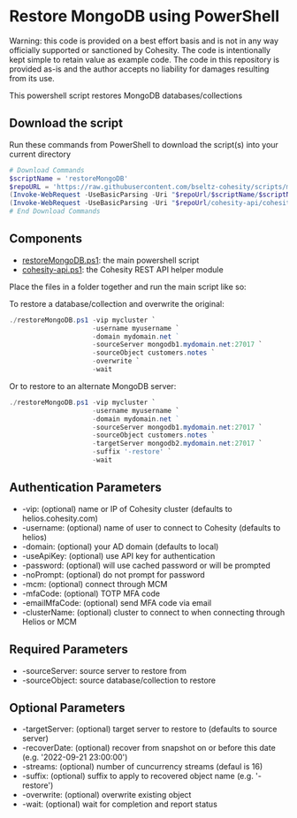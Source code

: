 # Restore MongoDB using PowerShell

Warning: this code is provided on a best effort basis and is not in any way officially supported or sanctioned by Cohesity. The code is intentionally kept simple to retain value as example code. The code in this repository is provided as-is and the author accepts no liability for damages resulting from its use.

This powershell script restores MongoDB databases/collections

## Download the script

Run these commands from PowerShell to download the script(s) into your current directory

```powershell
# Download Commands
$scriptName = 'restoreMongoDB'
$repoURL = 'https://raw.githubusercontent.com/bseltz-cohesity/scripts/master/powershell'
(Invoke-WebRequest -UseBasicParsing -Uri "$repoUrl/$scriptName/$scriptName.ps1").content | Out-File "$scriptName.ps1"; (Get-Content "$scriptName.ps1") | Set-Content "$scriptName.ps1"
(Invoke-WebRequest -UseBasicParsing -Uri "$repoUrl/cohesity-api/cohesity-api.ps1").content | Out-File cohesity-api.ps1; (Get-Content cohesity-api.ps1) | Set-Content cohesity-api.ps1
# End Download Commands
```

## Components

* [restoreMongoDB.ps1](https://raw.githubusercontent.com/bseltz-cohesity/scripts/master/powershell/restoreMongoDB/restoreMongoDB.ps1): the main powershell script
* [cohesity-api.ps1](https://raw.githubusercontent.com/bseltz-cohesity/scripts/master/powershell/cohesity-api/cohesity-api.ps1): the Cohesity REST API helper module

Place the files in a folder together and run the main script like so:

To restore a database/collection and overwrite the original:

```powershell
./restoreMongoDB.ps1 -vip mycluster `
                     -username myusername `
                     -domain mydomain.net ` 
                     -sourceServer mongodb1.mydomain.net:27017 `
                     -sourceObject customers.notes `
                     -overwrite `
                     -wait
```

Or to restore to an alternate MongoDB server:

```powershell
./restoreMongoDB.ps1 -vip mycluster `
                     -username myusername `
                     -domain mydomain.net ` 
                     -sourceServer mongodb1.mydomain.net:27017 `
                     -sourceObject customers.notes `
                     -targetServer mongodb2.mydomain.net:27017 `
                     -suffix '-restore' `
                     -wait
```

## Authentication Parameters

* -vip: (optional) name or IP of Cohesity cluster (defaults to helios.cohesity.com)
* -username: (optional) name of user to connect to Cohesity (defaults to helios)
* -domain: (optional) your AD domain (defaults to local)
* -useApiKey: (optional) use API key for authentication
* -password: (optional) will use cached password or will be prompted
* -noPrompt: (optional) do not prompt for password
* -mcm: (optional) connect through MCM
* -mfaCode: (optional) TOTP MFA code
* -emailMfaCode: (optional) send MFA code via email
* -clusterName: (optional) cluster to connect to when connecting through Helios or MCM

## Required Parameters

* -sourceServer: source server to restore from
* -sourceObject: source database/collection to restore

## Optional Parameters

* -targetServer: (optional) target server to restore to (defaults to source server)
* -recoverDate: (optional) recover from snapshot on or before this date (e.g. '2022-09-21 23:00:00')
* -streams: (optional) number of cuncurrency streams (defaul is 16)
* -suffix: (optional) suffix to apply to recovered object name (e.g. '-restore')
* -overwrite: (optional) overwrite existing object
* -wait: (optional) wait for completion and report status
